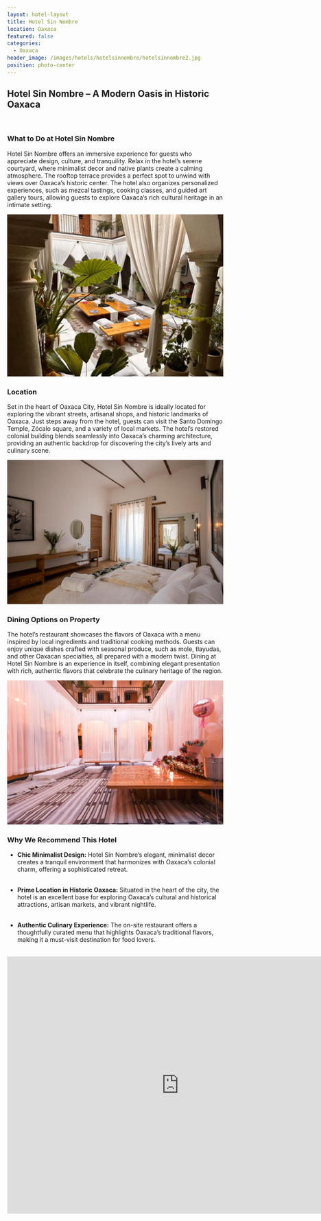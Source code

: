 ```yaml
---
layout: hotel-layout
title: Hotel Sin Nombre
location: Oaxaca
featured: false
categories:
  - Oaxaca
header_image: /images/hotels/hotelsinnombre/hotelsinnombre2.jpg
position: photo-center
---
```

## Hotel Sin Nombre – A Modern Oasis in Historic Oaxaca  

&nbsp;  

### What to Do at Hotel Sin Nombre  
Hotel Sin Nombre offers an immersive experience for guests who appreciate design, culture, and tranquility. Relax in the hotel’s serene courtyard, where minimalist decor and native plants create a calming atmosphere. The rooftop terrace provides a perfect spot to unwind with views over Oaxaca’s historic center. The hotel also organizes personalized experiences, such as mezcal tastings, cooking classes, and guided art gallery tours, allowing guests to explore Oaxaca’s rich cultural heritage in an intimate setting.

![](/images/hotels/hotelsinnombre/hotelsinnombre1.jpg)

### Location  
Set in the heart of Oaxaca City, Hotel Sin Nombre is ideally located for exploring the vibrant streets, artisanal shops, and historic landmarks of Oaxaca. Just steps away from the hotel, guests can visit the Santo Domingo Temple, Zócalo square, and a variety of local markets. The hotel’s restored colonial building blends seamlessly into Oaxaca’s charming architecture, providing an authentic backdrop for discovering the city’s lively arts and culinary scene.

![](/images/hotels/hotelsinnombre/hotelsinnombre3.jpg)

### Dining Options on Property  
The hotel’s restaurant showcases the flavors of Oaxaca with a menu inspired by local ingredients and traditional cooking methods. Guests can enjoy unique dishes crafted with seasonal produce, such as mole, tlayudas, and other Oaxacan specialties, all prepared with a modern twist. Dining at Hotel Sin Nombre is an experience in itself, combining elegant presentation with rich, authentic flavors that celebrate the culinary heritage of the region.

![](/images/hotels/hotelsinnombre/hotelsinnombre4.jpg)

### Why We Recommend This Hotel  
- **Chic Minimalist Design:** Hotel Sin Nombre’s elegant, minimalist decor creates a tranquil environment that harmonizes with Oaxaca’s colonial charm, offering a sophisticated retreat.  
&nbsp;  

- **Prime Location in Historic Oaxaca:** Situated in the heart of the city, the hotel is an excellent base for exploring Oaxaca’s cultural and historical attractions, artisan markets, and vibrant nightlife.  
&nbsp;  

- **Authentic Culinary Experience:** The on-site restaurant offers a thoughtfully curated menu that highlights Oaxaca’s traditional flavors, making it a must-visit destination for food lovers.  
&nbsp;  




<iframe src="https://www.google.com/maps/embed?pb=!1m18!1m12!1m3!1d3814.240343185405!2d-96.7294140244119!3d17.060892512127886!2m3!1f0!2f0!3f0!3m2!1i1024!2i768!4f13.1!3m3!1m2!1s0x85c723b1e913014b%3A0x596c436787d78fc0!2sHotel%20Sin%20Nombre!5e0!3m2!1ses!2ses!4v1730640674256!5m2!1ses!2ses" width="800" height="600" style="border:0;" allowfullscreen="" loading="lazy" referrerpolicy="no-referrer-when-downgrade"></iframe>